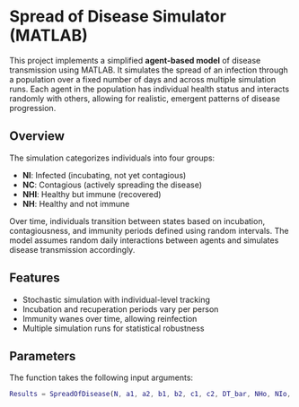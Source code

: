 # Spread of Disease Simulator (MATLAB)

This project implements a simplified **agent-based model** of disease transmission using MATLAB. It simulates the spread of an infection through a population over a fixed number of days and across multiple simulation runs. Each agent in the population has individual health status and interacts randomly with others, allowing for realistic, emergent patterns of disease progression.

## Overview

The simulation categorizes individuals into four groups:
- **NI**: Infected (incubating, not yet contagious)
- **NC**: Contagious (actively spreading the disease)
- **NHI**: Healthy but immune (recovered)
- **NH**: Healthy and not immune

Over time, individuals transition between states based on incubation, contagiousness, and immunity periods defined using random intervals. The model assumes random daily interactions between agents and simulates disease transmission accordingly.

## Features

- Stochastic simulation with individual-level tracking
- Incubation and recuperation periods vary per person
- Immunity wanes over time, allowing reinfection
- Multiple simulation runs for statistical robustness

## Parameters

The function takes the following input arguments:

```matlab
Results = SpreadOfDisease(N, a1, a2, b1, b2, c1, c2, DT_bar, NHo, NIo, NCo, NHIo, ND, NSIM)
